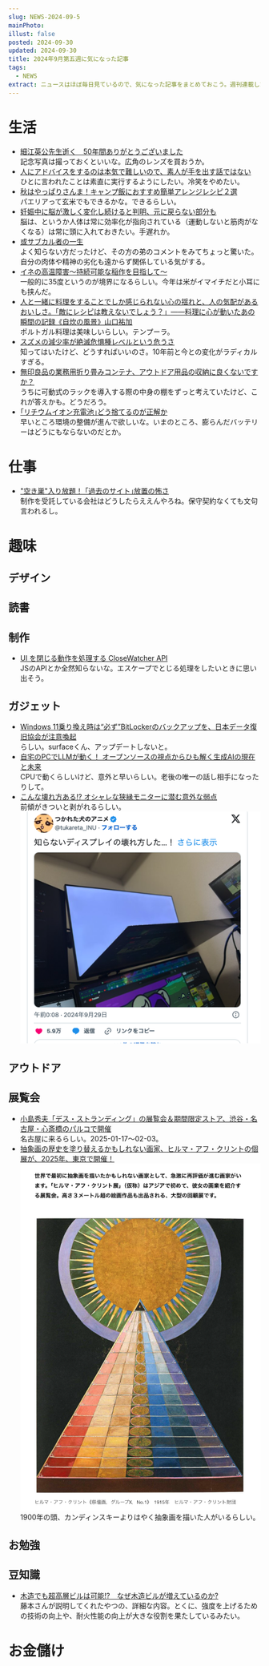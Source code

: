 ```yaml
---
slug: NEWS-2024-09-5
mainPhoto: 
illust: false
posted: 2024-09-30
updated: 2024-09-30
title: 2024年9月第五週に気になった記事
tags:
  - NEWS
extract: ニュースはほぼ毎日見ているので、気になった記事をまとめておこう。週刊連載したい。
---
```

# 生活

- [細江英公先生逝く　50年間ありがとうございました](http://blog.livedoor.jp/tokinowasuremono/archives/53549904.html)  
  記念写真は撮っておくといいな。広角のレンズを買おうか。
- [人にアドバイスをするのは本気で難しいので、素人が手を出す話ではない](https://blog.tinect.jp/?p=87805)  
  ひとに言われたことは素直に実行するようにしたい。冷笑をやめたい。
- [秋はやっぱりさんま！キャンプ飯におすすめ簡単アレンジレシピ２選](https://www.bepal.net/archives/468803)  
  パエリアって玄米でもできるかな。できるらしい。
- [妊娠中に脳が激しく変化し続けると判明、元に戻らない部分も](https://natgeo.nikkeibp.co.jp/atcl/news/24/092700526/?P=3)  
  脳は、というか人体は常に効率化が指向されている（運動しないと筋肉がなくなる）は常に頭に入れておきたい。手遅れか。
- [或サブカル者の一生](https://fujipon.hatenablog.com/entry/2024/09/30/170355)  
  よく知らない方だったけど、その方の弟のコメントをみてちょっと驚いた。自分の肉体や精神の劣化も遠からず関係している気がする。
- [イネの高温障害～持続可能な稲作を目指して～](https://eng-blog.iij.ad.jp/archives/28182)  
  一般的に35度というのが境界になるらしい。今年は米がイマイチだと小耳にも挟んだ。
- [人と一緒に料理をすることでしか感じられない心の揺れと、人の気配があるおいしさ。「敵にレシピは教えないでしょう？」――料理に心が動いたあの瞬間の記録《自炊の風景》山口祐加](https://nhkbook-hiraku.com/n/n60331de08be6)  
  ポルトガル料理は美味しいらしい。テンプーラ。
- [スズメの減少率が絶滅危惧種レベルという危うさ](https://toyokeizai.net/articles/-/830340?page=4)  
  知ってはいたけど、どうすればいいのさ。10年前と今との変化がラディカルすぎる。
- [無印良品の業務用折り畳みコンテナ、アウトドア用品の収納に良くないですか？](https://www.bepal.net/archives/470096)  
  うちに可動式のラックを導入する際の中身の棚をずっと考えていたけど、これが答えかも。どうだろう。
- [｢リチウムイオン充電池｣どう捨てるのが正解か](https://toyokeizai.net/articles/-/830666?page=5)  
  早いところ環境の整備が進んで欲しいな。いまのところ、膨らんだバッテリーはどうにもならないのだとか。
# 仕事

- ["空き巣"入り放題！ ｢過去のサイト｣放置の怖さ](https://toyokeizai.net/articles/-/828995?utm_source=rss&utm_medium=http&utm_campaign=link_back)  
  制作を受託している会社はどうしたらええんやろね。保守契約なくても文句言われるし。

# 趣味

## デザイン

## 読書

## 制作

- [UI を閉じる動作を処理する CloseWatcher API](https://azukiazusa.dev/blog/close-watcher-api/)  
  JSのAPIとか全然知らないな。エスケープでとじる処理をしたいときに思い出そう。
## ガジェット

- [Windows 11乗り換え時は“必ず”BitLockerのバックアップを、日本データ復旧協会が注意喚起](https://ascii.jp/elem/000/004/224/4224947/)  
  らしい。surfaceくん、アップデートしないと。
- [自宅のPCでLLMが動く！ オープンソースの視点からひも解く生成AIの現在と未来](https://codezine.jp/article/detail/20040?p=3)  
  CPUで動くらしいけど、意外と早いらしい。老後の唯一の話し相手になったりして。
- [こんな壊れ方ある!? オシャレな狭縁モニターに潜む意外な弱点](https://forest.watch.impress.co.jp/docs/serial/yajiuma/1627585.html)  
  前傾がきついと剥がれるらしい。
    ![剥がれたモニター](../../images/news/2024-09-30-NEWS/01.png)

## アウトドア

## 展覧会

- [小島秀夫「デス・ストランディング」の展覧会＆期間限定ストア、渋谷・名古屋・心斎橋のパルコで開催](https://www.fashion-press.net/news/124348?media=line)  
  名古屋に来るらしい。2025-01-17〜02-03。
- [抽象画の歴史を塗り替えるかもしれない画家、ヒルマ・アフ・クリントの個展が、2025年、東京で開催！](https://casabrutus.com/categories/art/423402)  
  ![こういう絵](../../images/news/2024-09-30-NEWS/02.png)
  1900年の頭、カンディンスキーよりはやく抽象画を描いた人がいるらしい。

## お勉強

## 豆知識

- [木造でも超高層ビルは可能!?　なぜ木造ビルが増えているのか?](https://www.watch.impress.co.jp/docs/topic/1624971.html)  
  藤本さんが説明してくれたやつの、詳細な内容。とくに、強度を上げるための技術の向上や、耐火性能の向上が大きな役割を果たしているみたい。

# お金儲け
